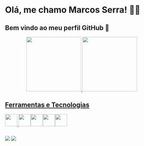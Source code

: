# Olá, me chamo Marcos Serra! :vulcan_salute::nerd_face:
## Bem vindo ao meu perfil GitHub 👋

<div align="center">
  <a href="https://github.com/MarcosSerra1">
  <img height="180em" src="https://github-readme-stats.vercel.app/api?username=MarcosSerra1&show_icons=true&theme=radical"/>
  <img height="180em" src="https://github-readme-stats.vercel.app/api/top-langs/?username=MarcosSerra1&layout=compact&langs_count=7&theme=radical"/>
</div> <!-- meu github -->
 
## Ferramentas e Tecnologias

<img src="https://cdn.jsdelivr.net/gh/devicons/devicon/icons/git/git-original.svg" width="40" height="40"/> <!--git--><img src="https://cdn.jsdelivr.net/gh/devicons/devicon/icons/css3/css3-plain-wordmark.svg" width="40" height="40"/><!--css3--><img src="https://cdn.jsdelivr.net/gh/devicons/devicon/icons/html5/html5-plain-wordmark.svg" width="40" height="40"/><!--html5--><img src="https://cdn.jsdelivr.net/gh/devicons/devicon/icons/python/python-original.svg" width="40" height="40"/><!--python--><img src="https://cdn.jsdelivr.net/gh/devicons/devicon/icons/mysql/mysql-original-wordmark.svg" width="40" height="40"/><!--mysql-->
          
          
<!--## Estou aprendendo

<img src="https://cdn.jsdelivr.net/gh/devicons/devicon/icons/java/java-original.svg" width="40" height="40"/> <img src="https://cdn.jsdelivr.net/gh/devicons/devicon/icons/linux/linux-original.svg" width="40" height="40"/>

<div style="display: inline_block"><br> -->
  
##
<div> 
  <a href="https://www.instagram.com/devmarcosserra/" target="_blank"><img src="https://img.shields.io/badge/-Instagram-%23E4405F?style=for-the-badge&logo=instagram&logoColor=white" target="_blank"></a> 
  <a href="https://www.linkedin.com/in/marcos-serra-193788194/" target="_blank"><img src="https://img.shields.io/badge/LinkedIn-0077B5?style=for-the-badge&logo=linkedin&logoColor=white" target="_blank"></a>
    
</div> <!-- redes sociais -->
